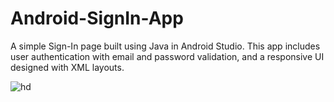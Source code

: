 # Android-SignIn-App
A simple Sign-In page built using Java in Android Studio. This app includes user authentication with email and password validation, and a responsive UI designed with XML layouts.

![hd](https://github.com/user-attachments/assets/5935b854-582b-4fa7-8425-5b595c131dbe)
